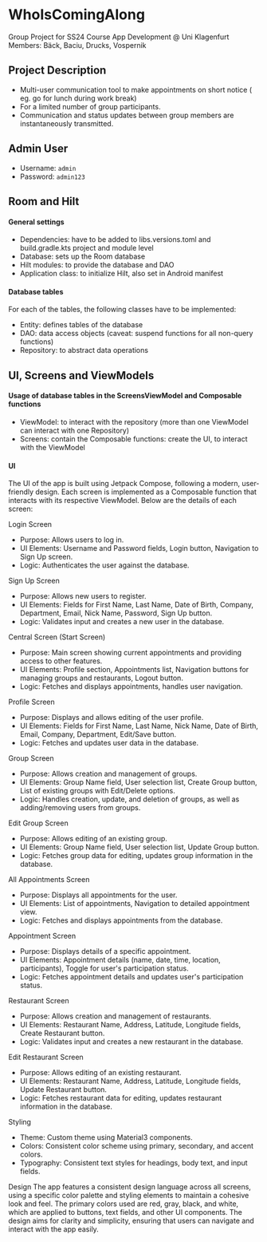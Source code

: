 # WhoIsComingAlong
Group Project for SS24 Course App Development @ Uni Klagenfurt
Members: Bäck, Baciu, Drucks, Vospernik
## Project Description
- Multi-user communication tool to make appointments on short notice
  ( eg. go for lunch during work break)
- For a limited number of group participants.
- Communication and status updates between group members are instantaneously transmitted.

## Admin User
- Username: `admin`
- Password: `admin123`

## Room and Hilt
#### General settings
- Dependencies: have to be added to libs.versions.toml and build.gradle.kts project and module level
- Database: sets up the Room database
- Hilt modules: to provide the database and DAO
- Application class: to initialize Hilt, also set in Android manifest

#### Database tables
For each of the tables, the following classes have to be implemented:
- Entity: defines tables of the database
- DAO: data access objects (caveat: suspend functions for all non-query functions)
- Repository: to abstract data operations

## UI, Screens and ViewModels
#### Usage of database tables in the ScreensViewModel and Composable functions
- ViewModel: to interact with the repository (more than one ViewModel can interact with one Repository)
- Screens: contain the Composable functions: create the UI, to interact with the ViewModel

#### UI
The UI of the app is built using Jetpack Compose, following a modern, user-friendly design. Each screen is implemented as a Composable function that interacts with its respective ViewModel. Below are the details of each screen:

Login Screen
- Purpose: Allows users to log in.
- UI Elements: Username and Password fields, Login button, Navigation to Sign Up screen.
- Logic: Authenticates the user against the database.

Sign Up Screen
- Purpose: Allows new users to register.
- UI Elements: Fields for First Name, Last Name, Date of Birth, Company, Department, Email, Nick Name, Password, Sign Up button.
- Logic: Validates input and creates a new user in the database.

Central Screen (Start Screen)
- Purpose: Main screen showing current appointments and providing access to other features.
- UI Elements: Profile section, Appointments list, Navigation buttons for managing groups and restaurants, Logout button.
- Logic: Fetches and displays appointments, handles user navigation.

Profile Screen
- Purpose: Displays and allows editing of the user profile.
- UI Elements: Fields for First Name, Last Name, Nick Name, Date of Birth, Email, Company, Department, Edit/Save button.
- Logic: Fetches and updates user data in the database.

Group Screen
- Purpose: Allows creation and management of groups.
- UI Elements: Group Name field, User selection list, Create Group button, List of existing groups with Edit/Delete options.
- Logic: Handles creation, update, and deletion of groups, as well as adding/removing users from groups.

Edit Group Screen
- Purpose: Allows editing of an existing group.
- UI Elements: Group Name field, User selection list, Update Group button.
- Logic: Fetches group data for editing, updates group information in the database.

All Appointments Screen
- Purpose: Displays all appointments for the user.
- UI Elements: List of appointments, Navigation to detailed appointment view.
- Logic: Fetches and displays appointments from the database.

Appointment Screen
- Purpose: Displays details of a specific appointment.
- UI Elements: Appointment details (name, date, time, location, participants), Toggle for user's participation status.
- Logic: Fetches appointment details and updates user's participation status.

Restaurant Screen
- Purpose: Allows creation and management of restaurants.
- UI Elements: Restaurant Name, Address, Latitude, Longitude fields, Create Restaurant button.
- Logic: Validates input and creates a new restaurant in the database.

Edit Restaurant Screen
- Purpose: Allows editing of an existing restaurant.
- UI Elements: Restaurant Name, Address, Latitude, Longitude fields, Update Restaurant button.
- Logic: Fetches restaurant data for editing, updates restaurant information in the database.

Styling
- Theme: Custom theme using Material3 components.
- Colors: Consistent color scheme using primary, secondary, and accent colors.
- Typography: Consistent text styles for headings, body text, and input fields.

Design
The app features a consistent design language across all screens, using a specific color palette and styling elements to maintain a cohesive look and feel. The primary colors used are red, gray, black, and white, which are applied to buttons, text fields, and other UI components. The design aims for clarity and simplicity, ensuring that users can navigate and interact with the app easily.

